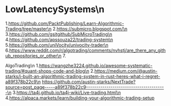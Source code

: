 # LowLatencySystems\n
1.https://github.com/PacktPublishing/Learn-Algorithmic-Trading/tree/master\n
2.https://submicro.blogspot.com/\n
3.https://github.com/gsitgithub/SubMicroTrading\n
4.https://github.com/apssouza22/trading-system\n
5.https://github.com/uniVocity/univocity-trader\n
6.https://www.reddit.com/r/algotrading/comments/nvhstj/are_there_any_github_repositories_or_other\n
7.



AlgoTrading\n
1.https://wangzhe3224.github.io/awesome-systematic-trading/#quant-shops-code-and-blog\n
2.https://medium.com/@austin-starks/i-built-an-algorithmic-trading-system-in-rust-heres-what-i-regret-a89f378b22c9\n
https://github.com/austin-starks/NextTrade?source=post_page-----a89f378b22c9---------------------------------------\n
3.https://ta4j.github.io/ta4j-wiki/Live-trading.html\n
4.https://alpaca.markets/learn/building-your-algorithmic-trading-setup
